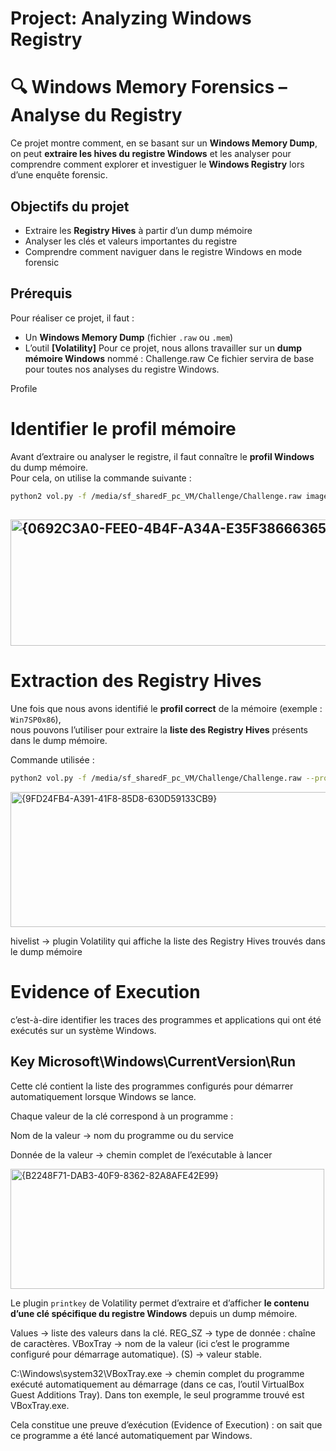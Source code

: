 # Project: Analyzing Windows Registry
# 🔍 Windows Memory Forensics – Analyse du Registry

Ce projet montre comment, en se basant sur un **Windows Memory Dump**, on peut **extraire les hives du registre Windows** et les analyser pour comprendre comment explorer et investiguer le **Windows Registry** lors d’une enquête forensic.


##  Objectifs du projet

- Extraire les **Registry Hives** à partir d’un dump mémoire
- Analyser les clés et valeurs importantes du registre
- Comprendre comment naviguer dans le registre Windows en mode forensic


##  Prérequis

Pour réaliser ce projet, il faut :

- Un **Windows Memory Dump** (fichier `.raw` ou `.mem`)
- L’outil **[Volatility]**
Pour ce projet, nous allons travailler sur un **dump mémoire Windows** nommé : Challenge.raw
Ce fichier servira de base pour toutes nos analyses du registre Windows.


Profile
#   Identifier le profil mémoire

Avant d’extraire ou analyser le registre, il faut connaître le **profil Windows** du dump mémoire.  
Pour cela, on utilise la commande suivante :
```bash
python2 vol.py -f /media/sf_sharedF_pc_VM/Challenge/Challenge.raw imageinfo
```
## <img width="526" height="202" alt="{0692C3A0-FEE0-4B4F-A34A-E35F38666365}" src="https://github.com/user-attachments/assets/5cd0c63e-f091-4144-aa91-d38e547c1b0a" />

#  Extraction des Registry Hives

Une fois que nous avons identifié le **profil correct** de la mémoire (exemple : `Win7SP0x86`),  
nous pouvons l’utiliser pour extraire la **liste des Registry Hives** présents dans le dump mémoire.

Commande utilisée :

```bash
python2 vol.py -f /media/sf_sharedF_pc_VM/Challenge/Challenge.raw --profile=Win7SP0x86 hivelist
```
<img width="532" height="216" alt="{9FD24FB4-A391-41F8-85D8-630D59133CB9}" src="https://github.com/user-attachments/assets/ccf1ef76-fda3-4870-8238-076899b34a6c" />

hivelist → plugin Volatility qui affiche la liste des Registry Hives trouvés dans le dump mémoire

# Evidence of Execution
c’est-à-dire identifier les traces des programmes et applications qui ont été exécutés sur un système Windows.
## Key Microsoft\Windows\CurrentVersion\Run
Cette clé contient la liste des programmes configurés pour démarrer automatiquement lorsque Windows se lance.

Chaque valeur de la clé correspond à un programme :

Nom de la valeur → nom du programme ou du service

Donnée de la valeur → chemin complet de l’exécutable à lancer

<img width="502" height="192" alt="{B2248F71-DAB3-40F9-8362-82A8AFE42E99}" src="https://github.com/user-attachments/assets/930b3489-92ce-45bf-ba19-734bfc20f121" />

Le plugin `printkey` de Volatility permet d’extraire et d’afficher **le contenu d’une clé spécifique du registre Windows** depuis un dump mémoire.

Values → liste des valeurs dans la clé.
REG_SZ → type de donnée : chaîne de caractères.
VBoxTray → nom de la valeur (ici c’est le programme configuré pour démarrage automatique).
(S) → valeur stable.

C:\Windows\system32\VBoxTray.exe → chemin complet du programme exécuté automatiquement au démarrage (dans ce cas, l’outil VirtualBox Guest Additions Tray).
Dans ton exemple, le seul programme trouvé est VBoxTray.exe.

Cela constitue une preuve d’exécution (Evidence of Execution) : on sait que ce programme a été lancé automatiquement par Windows.
